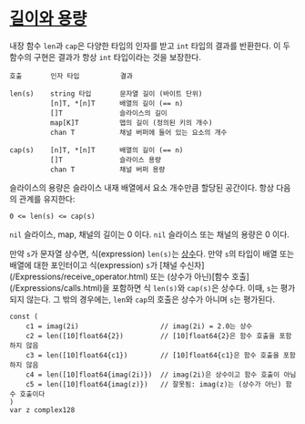 # [길이와 용량](#length-and-capacity)

내장 함수 `len`과 `cap`은 다양한 타입의 인자를 받고 `int` 타입의 결과를 반환한다. 이 두 함수의 구현은 결과가 항상 `int` 타입이라는 것을 보장한다.

    호출       인자 타입          결과
    
    len(s)    string 타입       문자열 길이 (바이트 단위)
              [n]T, *[n]T      배열의 길이 (== n)
              []T              슬라이스의 길이
              map[K]T          맵의 길이 (정의된 키의 개수)
              chan T           채널 버퍼에 들어 있는 요소의 개수
    
    cap(s)    [n]T, *[n]T      배열의 길이 (== n)
              []T              슬라이스 용량
              chan T           채널 버퍼 용량
    

슬라이스의 용량은 슬라이스 내재 배열에서 요소 개수만큼 할당된 공간이다. 항상 다음의 관계를 유지한다:

```golang
0 <= len(s) <= cap(s)
```

`nil` 슬라이스, map, 채널의 길이는 0 이다. `nil` 슬라이스 또는 채널의 용량은 0 이다.

만약 `s`가 문자열 상수면, 식(expression) `len(s)`는 [상수](/Constants/)다. 만약 `s`의 타입이 배열 또는 배열에 대한 포인터이고 식(expression) `s`가 \[채널 수신자\](/Expressions/receive_operator.html) 또는 (상수가 아닌)\[함수 호출\](/Expressions/calls.html)을 포함하면 식 `len(s)`와 `cap(s)`은 상수다. 이때, `s`는 평가되지 않는다. 그 밖의 경우에는, `len`와 `cap`의 호출은 상수가 아니며 `s`는 평가된다.

    const (
        c1 = imag(2i)                    // imag(2i) = 2.0는 상수
        c2 = len([10]float64{2})         // [10]float64{2}은 함수 호출을 포함하지 않음
        c3 = len([10]float64{c1})        // [10]float64{c1}은 함수 호출을 포함하지 않음
        c4 = len([10]float64{imag(2i)})  // imag(2i)은 상수이고 함수 호출이 아님
        c5 = len([10]float64{imag(z)})   // 잘못됨: imag(z)는 (상수가 아닌) 함수 호출이다
    )
    var z complex128